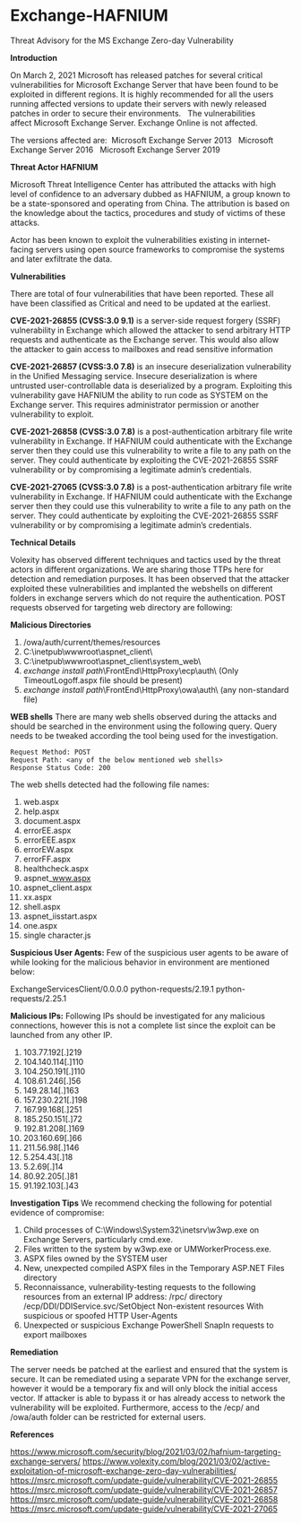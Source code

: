 # Exchange-HAFNIUM
Threat Advisory for the MS Exchange Zero-day Vulnerability

**Introduction**

On March 2, 2021 Microsoft has released patches for several critical vulnerabilities for Microsoft Exchange Server that have been found to be exploited in different regions. It is highly recommended for all the users running affected versions to update their servers with newly released patches in order to secure their environments.
 
The vulnerabilities affect Microsoft Exchange Server. Exchange Online is not affected.  

The versions affected are: 
Microsoft Exchange Server 2013  
Microsoft Exchange Server 2016  
Microsoft Exchange Server 2019 

**Threat Actor HAFNIUM**

Microsoft Threat Intelligence Center has attributed the attacks with high level of confidence to an adversary dubbed as HAFNIUM, a group known to be a state-sponsored and operating from China. The attribution is based on the knowledge about the tactics, procedures and study of victims of these attacks. 

Actor has been known to exploit the vulnerabilities existing in internet-facing servers using open source frameworks to compromise the systems and later exfiltrate the data. 

**Vulnerabilities**

There are total of four vulnerabilities that have been reported. These all have been classified as Critical and need to be updated at the earliest.

**CVE-2021-26855 (CVSS:3.0 9.1)** is a server-side request forgery (SSRF) vulnerability in Exchange which allowed the attacker to send arbitrary HTTP requests and authenticate as the Exchange server. This would also allow the attacker to gain access to mailboxes and read sensitive information

**CVE-2021-26857 (CVSS:3.0 7.8)** is an insecure deserialization vulnerability in the Unified Messaging service. Insecure deserialization is where untrusted user-controllable data is deserialized by a program. Exploiting this vulnerability gave HAFNIUM the ability to run code as SYSTEM on the Exchange server. This requires administrator permission or another vulnerability to exploit.

**CVE-2021-26858 (CVSS:3.0 7.8)** is a post-authentication arbitrary file write vulnerability in Exchange. If HAFNIUM could authenticate with the Exchange server then they could use this vulnerability to write a file to any path on the server. They could authenticate by exploiting the CVE-2021-26855 SSRF vulnerability or by compromising a legitimate admin’s credentials.

**CVE-2021-27065 (CVSS:3.0 7.8)** is a post-authentication arbitrary file write vulnerability in Exchange. If HAFNIUM could authenticate with the Exchange server then they could use this vulnerability to write a file to any path on the server. They could authenticate by exploiting the CVE-2021-26855 SSRF vulnerability or by compromising a legitimate admin’s credentials.

**Technical Details**

Volexity has observed different techniques and tactics used by the threat actors in different organizations. We are sharing those TTPs here for detection and remediation purposes. It has been observed that the attacker exploited these vulnerabilities and implanted the webshells on different folders in exchange servers which do not require the authentication. POST requests observed for targeting web directory are following:

**Malicious Directories**
1. /owa/auth/current/themes/resources
2. C:\inetpub\wwwroot\aspnet_client\
3. C:\inetpub\wwwroot\aspnet_client\system_web\
4. *exchange install path*\FrontEnd\HttpProxy\ecp\auth\ (Only TimeoutLogoff.aspx file should be present)
5. *exchange install path*\FrontEnd\HttpProxy\owa\auth\ (any non-standard file)

**WEB shells**
There are many web shells observed during the attacks and should be searched in the environment using the following query. Query needs to be tweaked according the tool being used for the investigation.

	Request Method: POST
	Request Path: <any of the below mentioned web shells>
	Response Status Code: 200

The web shells detected had the following file names: 

1. web.aspx
2. help.aspx
3. document.aspx
4. errorEE.aspx
5. errorEEE.aspx
6. errorEW.aspx
7. errorFF.aspx
8. healthcheck.aspx
9. aspnet_www.aspx
10. aspnet_client.aspx
11. xx.aspx
12. shell.aspx
13. aspnet_iisstart.aspx
14. one.aspx
15. single character.js


**Suspicious User Agents:**
Few of the suspicious user agents to be aware of while looking for the malicious behavior in environment are mentioned below:

ExchangeServicesClient/0.0.0.0
python-requests/2.19.1
python-requests/2.25.1

**Malicious IPs:**
Following IPs should be investigated for any malicious connections, however this is not a complete list since the exploit can be launched from any other IP.

1. 103.77.192[.]219
2. 104.140.114[.]110
3. 104.250.191[.]110
4. 108.61.246[.]56
5. 149.28.14[.]163
6. 157.230.221[.]198
7. 167.99.168[.]251
8. 185.250.151[.]72
9. 192.81.208[.]169
10. 203.160.69[.]66
11. 211.56.98[.]146
12. 5.254.43[.]18
13. 5.2.69[.]14
14. 80.92.205[.]81
15. 91.192.103[.]43

**Investigation Tips**
We recommend checking the following for potential evidence of compromise:

1. Child processes of C:\Windows\System32\inetsrv\w3wp.exe on Exchange Servers, particularly cmd.exe.
2. Files written to the system by w3wp.exe or UMWorkerProcess.exe.
3. ASPX files owned by the SYSTEM user
4. New, unexpected compiled ASPX files in the Temporary ASP.NET Files directory
5. Reconnaissance, vulnerability-testing requests to the following resources from an external IP address:
	/rpc/ directory
	/ecp/DDI/DDIService.svc/SetObject
	Non-existent resources With suspicious or spoofed HTTP User-Agents
6. Unexpected or suspicious Exchange PowerShell SnapIn requests to export mailboxes


**Remediation**

The server needs be patched at the earliest and ensured that the system is secure. It can be remediated using a separate VPN for the exchange server, however it would be a temporary fix and will only block the initial access vector. If attacker is able to bypass it or has already access to network the vulnerability will be exploited. Furthermore, access to the /ecp/ and /owa/auth folder can be restricted for external users.

**References**

https://www.microsoft.com/security/blog/2021/03/02/hafnium-targeting-exchange-servers/
https://www.volexity.com/blog/2021/03/02/active-exploitation-of-microsoft-exchange-zero-day-vulnerabilities/
https://msrc.microsoft.com/update-guide/vulnerability/CVE-2021-26855
https://msrc.microsoft.com/update-guide/vulnerability/CVE-2021-26857
https://msrc.microsoft.com/update-guide/vulnerability/CVE-2021-26858
https://msrc.microsoft.com/update-guide/vulnerability/CVE-2021-27065
